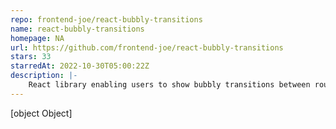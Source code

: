 ```yaml
---
repo: frontend-joe/react-bubbly-transitions
name: react-bubbly-transitions
homepage: NA
url: https://github.com/frontend-joe/react-bubbly-transitions
stars: 33
starredAt: 2022-10-30T05:00:22Z
description: |-
    React library enabling users to show bubbly transitions between route changes.
---
```


[object Object]
